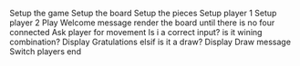 Setup the game
  Setup the board
  Setup the pieces
  Setup player 1
  Setup player 2
Play
  Welcome message
  render the board
  until there is no four connected
    Ask player for movement
      Is i a correct input?
      is it wining combination?
        Display Gratulations
      elsif is it a draw?
        Display Draw message
    Switch players
    end

